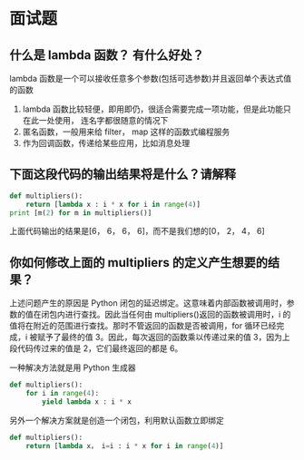 # 面试题

## 什么是 lambda 函数？ 有什么好处？

lambda 函数是一个可以接收任意多个参数\(包括可选参数\)并且返回单个表达式值的函数 

1.  lambda 函数比较轻便，即用即仍，很适合需要完成一项功能，但是此功能只在此一处使用， 连名字都很随意的情况下
2. 匿名函数，一般用来给 filter， map 这样的函数式编程服务
3. 作为回调函数，传递给某些应用，比如消息处理

## 下面这段代码的输出结果将是什么？请解释

```python
def multipliers():
    return [lambda x : i * x for i in range(4)]
print [m(2) for m in multipliers()]
```

上面代码输出的结果是\[6， 6， 6， 6\]，而不是我们想的\[0， 2， 4， 6\]

## 你如何修改上面的 multipliers 的定义产生想要的结果？

上述问题产生的原因是 Python 闭包的延迟绑定。这意味着内部函数被调用时，参数的值在闭包内进行查找。因此当任何由 multipliers\(\)返回的函数被调用时，i 的值将在附近的范围进行查找。那时不管返回的函数是否被调用，for 循环已经完成，i 被赋予了最终的值 3。因此，每次返回的函数乘以传递过来的值 3，因为上段代码传过来的值是 2，它们最终返回的都是 6。 

一种解决方法就是用 Python 生成器

```python
def multipliers():
    for i in range(4): 
        yield lambda x : i * x
```

另外一个解决方案就是创造一个闭包，利用默认函数立即绑定

```python
def multipliers():
    return [lambda x， i=i : i * x for i in range(4)]
```

